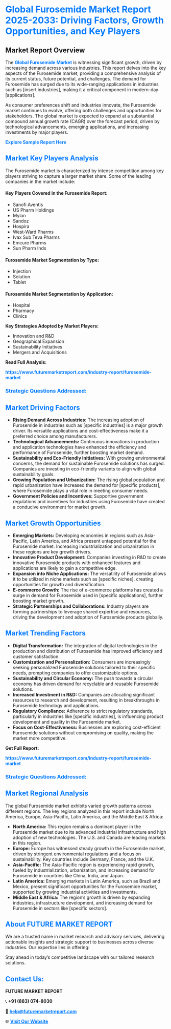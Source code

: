 <h1 style="color: #007BFF;">Global Furosemide Market Report 2025-2033: Driving Factors, Growth Opportunities, and Key Players</h1>

<section id="overview">
<h2>Market Report Overview</h2>
<p>The <a href="https://www.futuremarketreport.com/industry-report/furosemide-market" style="color: #007BFF; text-decoration: none;"><strong>Global Furosemide Market</strong></a> is witnessing significant growth, driven by increasing demand across various industries. This report delves into the key aspects of the Furosemide market, providing a comprehensive analysis of its current status, future potential, and challenges. The demand for Furosemide has surged due to its wide-ranging applications in industries such as [insert industries], making it a critical component in modern-day [applications].</p>
<p>As consumer preferences shift and industries innovate, the Furosemide market continues to evolve, offering both challenges and opportunities for stakeholders. The global market is expected to expand at a substantial compound annual growth rate (CAGR) over the forecast period, driven by technological advancements, emerging applications, and increasing investments by major players.</p>
</section>

<section id="overview">
<p><a href="https://www.futuremarketreport.com/request-sample/reportId=45692" style="color: #007BFF; text-decoration: none;"><strong>Explore Sample Report Here</strong></a></p>
</section>

<section id="key-players">
<h2 style="color: #007BFF;">Market Key Players Analysis</h2>
<p>The Furosemide market is characterized by intense competition among key players striving to capture a larger market share. Some of the leading companies in the market include:</p>
<h4>Key Players Covered in the Furosemide Report:</h4>
<ul><li>Sanofi Aventis</li><li>US Pharm Holdings</li><li>Mylan</li><li>Sandoz</li><li>Hospira</li><li>West-Ward Pharms</li><li>Ivax Sub Teva Pharms</li><li>Emcure Pharms</li><li>Sun Pharm Inds</li></ul>
<h4>Furosemide Market Segmentation by Type:</h4>
<ul><li>Injection</li><li>Solution</li><li>Tablet</li></ul>

<h4>Furosemide Market Segmentation by Application:</h4>
<ul><li>Hospital</li><li>Pharmacy</li><li>Clinics</li></ul>
<p><strong>Key Strategies Adopted by Market Players:</strong></p>
<ul>
<li>Innovation and R&D</li>
<li>Geographical Expansion</li>
<li>Sustainability Initiatives</li>
<li>Mergers and Acquisitions</li>
</ul>
</section>

<section>
<p><strong>Read Full Analysis: </strong></p><a href="https://www.futuremarketreport.com/industry-report/furosemide-market" style="color: #007BFF; text-decoration: none;"><strong>https://www.futuremarketreport.com/industry-report/furosemide-market</strong></a>
<h3 style="color: #007BFF;">Strategic Questions Addressed:</h3>
</section>

<section id="driving-factors">
<h2 style="color: #007BFF;">Market Driving Factors</h2>
<ul>
<li><strong>Rising Demand Across Industries:</strong> The increasing adoption of Furosemide in industries such as [specific industries] is a major growth driver. Its versatile applications and cost-effectiveness make it a preferred choice among manufacturers.</li>
<li><strong>Technological Advancements:</strong> Continuous innovations in production and application technologies have enhanced the efficiency and performance of Furosemide, further boosting market demand.</li>
<li><strong>Sustainability and Eco-Friendly Initiatives:</strong> With growing environmental concerns, the demand for sustainable Furosemide solutions has surged. Companies are investing in eco-friendly variants to align with global sustainability goals.</li>
<li><strong>Growing Population and Urbanization:</strong> The rising global population and rapid urbanization have increased the demand for [specific products], where Furosemide plays a vital role in meeting consumer needs.</li>
<li><strong>Government Policies and Incentives:</strong> Supportive government regulations and incentives for industries using Furosemide have created a conducive environment for market growth.</li>
</ul>
</section>

<section id="growth-opportunities">
<h2 style="color: #007BFF;">Market Growth Opportunities</h2>
<ul>
<li><strong>Emerging Markets:</strong> Developing economies in regions such as Asia-Pacific, Latin America, and Africa present untapped potential for the Furosemide market. Increasing industrialization and urbanization in these regions are key growth drivers.</li>
<li><strong>Innovative Product Development:</strong> Companies investing in R&D to create innovative Furosemide products with enhanced features and applications are likely to gain a competitive edge.</li>
<li><strong>Expansion into Niche Applications:</strong> The versatility of Furosemide allows it to be utilized in niche markets such as [specific niches], creating opportunities for growth and diversification.</li>
<li><strong>E-commerce Growth:</strong> The rise of e-commerce platforms has created a surge in demand for Furosemide used in [specific applications], further boosting market growth.</li>
<li><strong>Strategic Partnerships and Collaborations:</strong> Industry players are forming partnerships to leverage shared expertise and resources, driving the development and adoption of Furosemide products globally.</li>
</ul>
</section>

<section id="trending-factors">
<h2 style="color: #007BFF;">Market Trending Factors</h2>
<ul>
<li><strong>Digital Transformation:</strong> The integration of digital technologies in the production and distribution of Furosemide has improved efficiency and customer satisfaction.</li>
<li><strong>Customization and Personalization:</strong> Consumers are increasingly seeking personalized Furosemide solutions tailored to their specific needs, prompting companies to offer customizable options.</li>
<li><strong>Sustainability and Circular Economy:</strong> The push towards a circular economy has driven demand for recyclable and reusable Furosemide solutions.</li>
<li><strong>Increased Investment in R&D:</strong> Companies are allocating significant resources to research and development, resulting in breakthroughs in Furosemide technology and applications.</li>
<li><strong>Regulatory Compliance:</strong> Adherence to strict regulatory standards, particularly in industries like [specific industries], is influencing product development and quality in the Furosemide market.</li>
<li><strong>Focus on Cost-Effectiveness:</strong> Businesses are exploring cost-efficient Furosemide solutions without compromising on quality, making the market more competitive.</li>
</ul>
</section>

<section>
<p><strong>Get Full Report: </strong></p><a href="https://www.futuremarketreport.com/industry-report/furosemide-market" style="color: #007BFF; text-decoration: none;"><strong>https://www.futuremarketreport.com/industry-report/furosemide-market</strong></a>
<h3 style="color: #007BFF;">Strategic Questions Addressed:</h3>
</section>


<section id="regional-analysis">
<h2 style="color: #007BFF;">Market Regional Analysis</h2>
<p>The global Furosemide market exhibits varied growth patterns across different regions. The key regions analyzed in this report include North America, Europe, Asia-Pacific, Latin America, and the Middle East & Africa:</p>
<ul>
<li><strong>North America:</strong> This region remains a dominant player in the Furosemide market due to its advanced industrial infrastructure and high adoption of new technologies. The U.S. and Canada are leading markets in this region.</li>
<li><strong>Europe:</strong> Europe has witnessed steady growth in the Furosemide market, driven by stringent environmental regulations and a focus on sustainability. Key countries include Germany, France, and the U.K.</li>
<li><strong>Asia-Pacific:</strong> The Asia-Pacific region is experiencing rapid growth, fueled by industrialization, urbanization, and increasing demand for Furosemide in countries like China, India, and Japan.</li>
<li><strong>Latin America:</strong> Emerging markets in Latin America, such as Brazil and Mexico, present significant opportunities for the Furosemide market, supported by growing industrial activities and investments.</li>
<li><strong>Middle East & Africa:</strong> The region’s growth is driven by expanding industries, infrastructure development, and increasing demand for Furosemide in sectors like [specific sectors].</li>
</ul>
</section>

<footer>
<h2 style="color: #007BFF;">About FUTURE MARKET REPORT</h2>
<p>We are a trusted name in market research and advisory services, delivering actionable insights and strategic support to businesses across diverse industries. Our expertise lies in offering:</p>

<p>Stay ahead in today’s competitive landscape with our tailored research solutions.</p>

<h2 style="color: #007BFF;">Contact Us:</h2>
<p><strong>FUTURE MARKET REPORT</strong></p>
<p>📞 <strong>+91 (883) 074-8030</strong></p>
<p>📧 <strong><a href="mailto:help@futuremarketreport.com" style="color: #007BFF;">help@futuremarketreport.com</a></strong></p>
<p>🌐 <strong><a href="https://www.futuremarketreport.com/" style="color: #007BFF;">Visit Our Website</a></strong></p>
</footer>